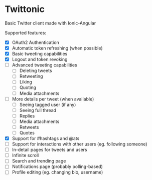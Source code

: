 # Twittonic
Basic Twitter client made with Ionic-Angular

Supported features:
- [X] OAuth2 Authentication
- [X] Automatic token refreshing (when possible)
- [X] Basic tweeting capabilities
- [X] Logout and token revoking
- [ ] Advanced tweeting capabilities
  - [ ] Deleting tweets
  - [ ] Retweeting
  - [ ] Liking
  - [ ] Quoting
  - [ ] Media attachments
- [ ] More details per tweet (when available)
  - [ ] Seeing tagged user (if any)
  - [ ] Seeing full thread
  - [ ] Replies
  - [ ] Media attachments
  - [ ] Retweets
  - [ ] Quotes
- [X] Support for #hashtags and @ats
- [ ] Support for interactions with other users (eg. following someone)
- [ ] In-detail pages for tweets and users
- [ ] Infinite scroll
- [ ] Search and trending page
- [ ] Notifications page (probably polling-based)
- [ ] Profile editing (eg. changing bio, username)
